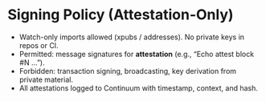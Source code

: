 # Signing Policy (Attestation-Only)

- Watch-only imports allowed (xpubs / addresses). No private keys in repos or CI.
- Permitted: message signatures for **attestation** (e.g., “Echo attest block #N …”).
- Forbidden: transaction signing, broadcasting, key derivation from private material.
- All attestations logged to Continuum with timestamp, context, and hash.
